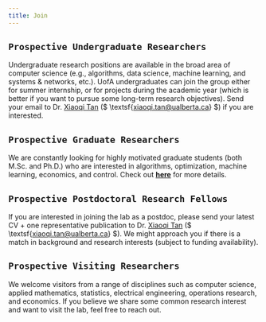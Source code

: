 ```yaml
---
title: Join
---
```


<!-- > <mark>**`Openings`**</mark>: We are constantly looking for highly motivated students (both undergraduate and graduate) who are interested in algorithms, optimization, machine learning, and systems research. If you are already at UofA and want to join the SODA Lab, feel free to send your CV + transcript to Dr. Xiaoqi Tan ($\textsf{xtan@sodalab.ca}$). For prospective students who are not currently enrolled at UofA, check out [**here**](https://xiaoqitan.org/prospectivegrads) for more details. 
-->


## `Prospective Undergraduate Researchers` 
>
Undergraduate research positions are available in the broad area of computer science (e.g., algorithms, data science, machine learning, and systems & networks, etc.). UofA undergraduates can join the group either for summer internship, or for projects during the academic year (which is better if you want to pursue some long-term research objectives). Send your email to Dr. [Xiaoqi Tan](https://xiaoqitan.org) ($ \textsf{xiaoqi.tan@ualberta.ca} $) if you are interested. 


## `Prospective Graduate Researchers`  
>
We are constantly looking for highly motivated graduate students (both M.Sc. and Ph.D.) who are interested in algorithms, optimization, machine learning, economics, and control. Check out [**here**](https://xiaoqitan.org/prospectivegrads) for more details. 


## `Prospective Postdoctoral Research Fellows`
>
If you are interested in joining the lab as a postdoc, please send your latest CV + one representative publication to  Dr. [Xiaoqi Tan](https://xiaoqitan.org) ($ \textsf{xiaoqi.tan@ualberta.ca} $). We might approach you if there is a match in background and research interests (subject to funding availability). 

## `Prospective Visiting Researchers`
>
We welcome visitors from a range of disciplines such as computer science, applied mathematics, statistics, electrical engineering, operations research, and economics. If you believe we share some common research interest and want to visit the lab, feel free to reach out.
